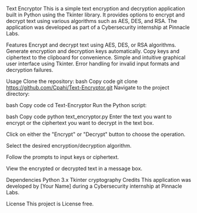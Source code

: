 Text Encryptor
This is a simple text encryption and decryption application built in Python using the Tkinter library. It provides options to encrypt and decrypt text using various algorithms such as AES, DES, and RSA. The application was developed as part of a Cybersecurity internship at Pinnacle Labs.

Features
Encrypt and decrypt text using AES, DES, or RSA algorithms. Generate encryption and decryption keys automatically. Copy keys and ciphertext to the clipboard for convenience. Simple and intuitive graphical user interface using Tkinter. Error handling for invalid input formats and decryption failures.

Usage
Clone the repository:
bash Copy code git clone https://github.com/Cpahi/Text-Encryptor.git Navigate to the project directory:

bash Copy code cd Text-Encryptor Run the Python script:

bash Copy code python text_encryptor.py Enter the text you want to encrypt or the ciphertext you want to decrypt in the text box.

Click on either the "Encrypt" or "Decrypt" button to choose the operation.

Select the desired encryption/decryption algorithm.

Follow the prompts to input keys or ciphertext.

View the encrypted or decrypted text in a message box.

Dependencies
Python 3.x Tkinter cryptography Credits This application was developed by [Your Name] during a Cybersecurity internship at Pinnacle Labs.

License
This project is License free.

